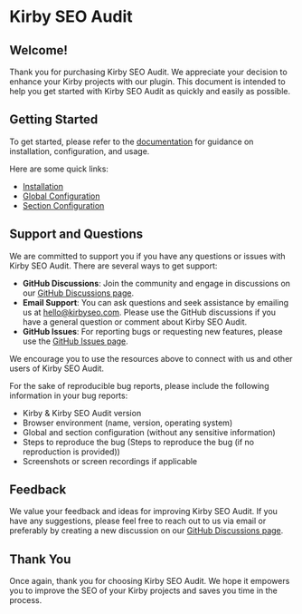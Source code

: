 # Kirby SEO Audit

## Welcome!

Thank you for purchasing Kirby SEO Audit. We appreciate your decision to enhance your Kirby projects with our plugin. This document is intended to help you get started with Kirby SEO Audit as quickly and easily as possible.

## Getting Started

To get started, please refer to the [documentation](https://kirbyseo.com/docs/getting-started) for guidance on installation, configuration, and usage.

Here are some quick links:

- [Installation](https://kirbyseo.com/docs/getting-started/installation)
- [Global Configuration](https://kirbyseo.com/docs/configuration/global)
- [Section Configuration](https://kirbyseo.com/docs/configuration/section)

## Support and Questions

We are committed to support you if you have any questions or issues with Kirby SEO Audit. There are several ways to get support:

- **GitHub Discussions**: Join the community and engage in discussions on our [GitHub Discussions page](https://github.com/johannschopplich/kirby-seo-audit/discussions).
- **Email Support**: You can ask questions and seek assistance by emailing us at [hello@kirbyseo.com](mailto:hello@kirbyseo.com). Please use the GitHub discussions if you have a general question or comment about Kirby SEO Audit.
- **GitHub Issues**: For reporting bugs or requesting new features, please use the [GitHub Issues page](https://github.com/johannschopplich/kirby-seo-audit/issues).

We encourage you to use the resources above to connect with us and other users of Kirby SEO Audit.

For the sake of reproducible bug reports, please include the following information in your bug reports:

- Kirby & Kirby SEO Audit version
- Browser environment (name, version, operating system)
- Global and section configuration (without any sensitive information)
- Steps to reproduce the bug (Steps to reproduce the bug (if no reproduction is provided))
- Screenshots or screen recordings if applicable

## Feedback

We value your feedback and ideas for improving Kirby SEO Audit. If you have any suggestions, please feel free to reach out to us via email or preferably by creating a new discussion on our [GitHub Discussions page](https://github.com/johannschopplich/kirby-seo-audit/discussions).

## Thank You

Once again, thank you for choosing Kirby SEO Audit. We hope it empowers you to improve the SEO of your Kirby projects and saves you time in the process.
